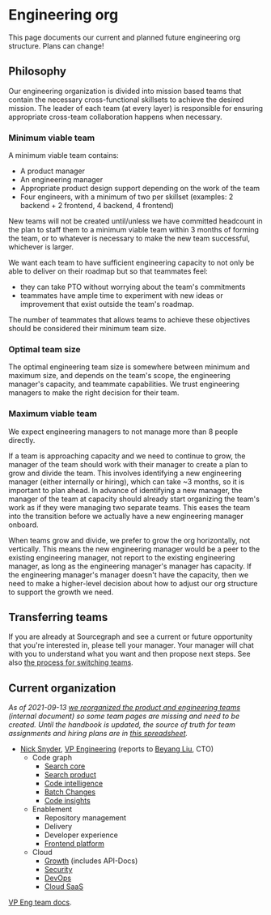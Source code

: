 # Engineering org

This page documents our current and planned future engineering org structure. Plans can change!

## Philosophy

Our engineering organization is divided into mission based teams that contain the necessary cross-functional skillsets to achieve the desired mission. The leader of each team (at every layer) is responsible for ensuring appropriate cross-team collaboration happens when necessary.

### Minimum viable team

A minimum viable team contains:

- A product manager
- An engineering manager
- Appropriate product design support depending on the work of the team
- Four engineers, with a minimum of two per skillset (examples: 2 backend + 2 frontend, 4 backend, 4 frontend)

New teams will not be created until/unless we have committed headcount in the plan to staff them to a minimum viable team within 3 months of forming the team, or to whatever is necessary to make the new team successful, whichever is larger.

We want each team to have sufficient engineering capacity to not only be able to deliver on their roadmap but so that teammates feel:

- they can take PTO without worrying about the team's commitments
- teammates have ample time to experiment with new ideas or improvement that exist outside the team's roadmap.

The number of teammates that allows teams to achieve these objectives should be considered their minimum team size.

### Optimal team size

The optimal engineering team size is somewhere between minimum and maximum size, and depends on the team's scope, the engineering manager's capacity, and teammate capabilities. We trust engineering managers to make the right decision for their team.

### Maximum viable team

We expect engineering managers to not manage more than 8 people directly.

If a team is approaching capacity and we need to continue to grow, the manager of the team should work with their manager to create a plan to grow and divide the team. This involves identifying a new engineering manager (either internally or hiring), which can take ~3 months, so it is important to plan ahead. In advance of identifying a new manager, the manager of the team at capacity should already start organizing the team's work as if they were managing two separate teams. This eases the team into the transition before we actually have a new engineering manager onboard.

When teams grow and divide, we prefer to grow the org horizontally, not vertically. This means the new engineering manager would be a peer to the existing engineering manager, not report to the existing engineering manager, as long as the engineering manager's manager has capacity. If the engineering manager's manager doesn't have the capacity, then we need to make a higher-level decision about how to adjust our org structure to support the growth we need.

## Transferring teams

If you are already at Sourcegraph and see a current or future opportunity that you're interested in, please tell your manager. Your manager will chat with you to understand what you want and then propose next steps. See also [the process for switching teams](https://about.sourcegraph.com/handbook/people-ops/switching-teams).

## Current organization

_As of 2021-09-13 [we reorganized the product and engineering teams](https://docs.google.com/document/d/1d8Z8zN6DjKHfXGaCQerKDeJo5qEVxBTku8RcZtw7Di4/edit#) (internal document) so some team pages are missing and need to be created. Until the handbook is updated, the source of truth for team assignments and hiring plans are in [this spreadsheet](https://docs.google.com/spreadsheets/d/1CIQYQDN2KFyHMmPEx3FqubapyXyapFp0B_DoDJtWvm8/edit#gid=0)._

- [Nick Snyder](index.md#nick-snyder-he-him), [VP Engineering](../../handbook/engineering/roles.md#vp-engineering) (reports to [Beyang Liu](index.md#beyang-liu), CTO)
  - Code graph
    - [Search core](../../handbook/engineering/search/core.md)
    - [Search product](../../handbook/engineering/search/product.md)
    - [Code intelligence](../../handbook/engineering/code-intelligence/index.md)
    - [Batch Changes](../../handbook/engineering/batch-changes/index.md)
    - [Code insights](../../handbook/engineering/developer-insights/code-insights/index.md)
  - Enablement
    - Repository management
    - Delivery
    - Developer experience
    - [Frontend platform](../../handbook/engineering/developer-insights/frontend-platform/index.md)
  - Cloud
    - [Growth](orgs/cloud/growth/index.md) (includes API-Docs)
    - [Security](orgs/cloud/security/index.md)
    - [DevOps](orgs/cloud/devops/index.md)
    - [Cloud SaaS](orgs/cloud/saas/index.md)

[VP Eng team docs](vpe/index.md).
